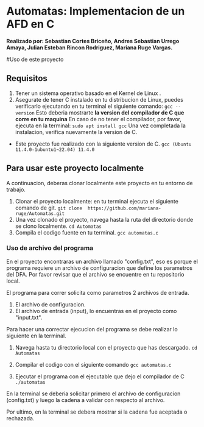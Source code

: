 # Automatas: Implementacion de un AFD en C

**Realizado por: Sebastian Cortes Briceño, Andres Sebastian Urrego Amaya, Julian Esteban Rincon Rodriguez, Mariana Ruge Vargas.**


#Uso de este proyecto

## Requisitos

1. Tener un sistema operativo basado en el Kernel de Linux .
2. Asegurate de tener C instalado en tu distribucion de Linux, puedes verificarlo ejecutando en tu terminal el siguiente comando:
`gcc -- version`
Esto deberia mostrarte **la version del compilador de C que corre en tu maquina**
En caso de no tener el compilador, por favor, ejecuta en la terminal:
`sudo apt install gcc`
Una vez completada la instalacion, verifica nuevamente la version de C.

* Este proyecto fue realizado con la siguiente version de C.
`gcc (Ubuntu 11.4.0-1ubuntu1~22.04) 11.4.0
`

## Para usar este proyecto localmente
A continuacion, deberas clonar localmente este proyecto en tu entorno de trabajo.

1. Clonar el proyecto localmente: en tu terminal ejecuta el siguiente comando de git.
`git clone  https://github.com/mariana-ruge/Automatas.git`
2. Una vez clonado el proyecto, navega hasta la ruta del directorio donde se clono localmente.
`cd Automatas`
3. Compila el codigo fuente en tu terminal.
`gcc automatas.c`

### Uso de archivo del programa
En el proyecto encontraras un archivo llamado "config.txt", eso es porque el programa requiere un archivo de configuracion que  define los parametros del DFA.
Por favor revisar que el archivo se encuentre en tu repositorio local.

El programa para correr solicita como parametros 2 archivos de entrada.
1. El archivo de configuracion.
2. El archivo de entrada (input), lo encuentras en el proyecto como "input.txt".

Para hacer una correctar ejecucion del programa se debe realizar lo siguiente en la terminal.
 1. Navega hasta tu directorio local con el proyecto que has descargado.
 `cd Automatas`
 2. Compilar el codigo con el siguiente comando
`gcc automatas.c`

3. Ejecutar el programa con el ejecutable que dejo el compilador de C
`./automatas`

En la terminal se deberia solicitar primero el archivo de configuracion (config.txt)
y luego la cadena a validar con respecto al archivo.

Por ultimo, en la terminal se debera mostrar si la cadena fue aceptada o rechazada.

